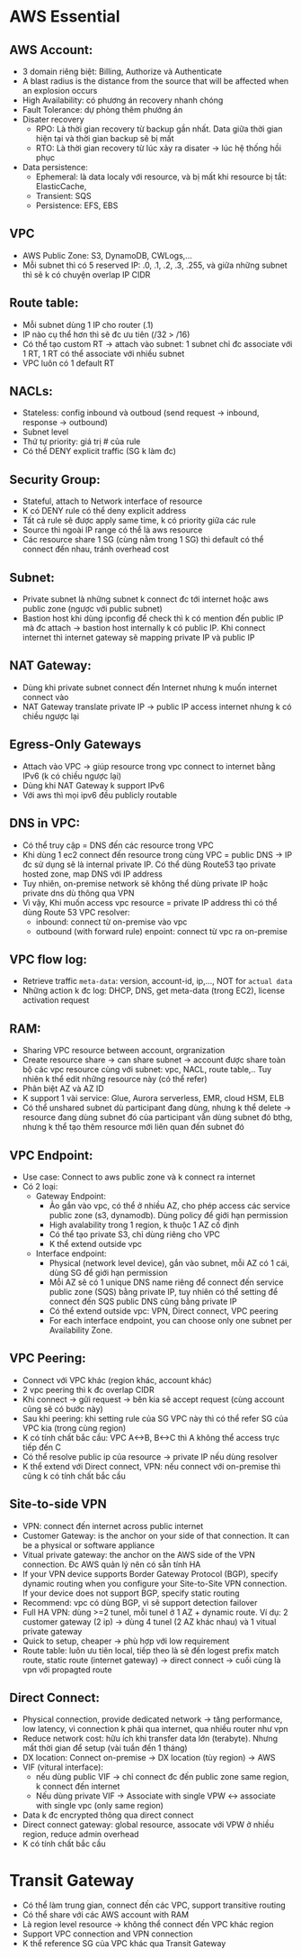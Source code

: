 # AWS Essential

## AWS Account:
 
  - 3 domain riêng biệt: Billing, Authorize và Authenticate
  - A blast radius is the distance from the source that will be affected when an explosion occurs
  - High Availability: có phương án recovery nhanh chóng
  - Fault Tolerance: dự phòng thêm phướng án
  - Disater recovery
    - RPO: Là thời gian recovery từ backup gần nhất. Data giữa thời gian hiện tại và thời gian backup sẽ bị mất
    - RTO: Là thời gian recovery từ lúc xảy ra disater -> lúc hệ thống hồi phục
  - Data persistence:
    - Ephemeral: là data localy với resource, và bị mất khi resource bị tắt: ElasticCache, 
    - Transient: SQS
    - Persistence: EFS, EBS
    
## VPC
 - AWS Public Zone: S3, DynamoDB, CWLogs,...
 - Mỗi subnet thì có 5 reserved IP: .0, .1, .2, .3, .255, và giữa những subnet thì sẽ k có chuyện overlap IP CIDR

## Route table:
 - Mỗi subnet dùng 1 IP cho router (.1)
 - IP nào cụ thể hơn thì sẽ đc ưu tiên (/32 > /16)
 - Có thể tạo custom RT -> attach vào subnet: 1 subnet chỉ đc associate với 1 RT, 1 RT có thể associate với nhiều subnet
 - VPC luôn có 1 default RT
 
## NACLs:
  - Stateless: config inbound và outboud (send request -> inbound, response -> outbound)
  - Subnet level
  - Thứ tự priority: giá trị # của rule
  - Có thể DENY explicit traffic (SG k làm đc)
  
## Security Group:
  - Stateful, attach to Network interface of resource
  - K có DENY rule có thể deny explicit address
  - Tất cả rule sẽ được apply same time, k có priority giữa các rule
  - Source thì ngoài IP range có thể là aws resource
  - Các resource share 1 SG (cùng nằm trong 1 SG) thì default có thể connect đến nhau, tránh overhead cost
  
## Subnet:
  - Private subnet là những subnet k connect đc tới internet hoặc aws public zone (ngược với public subnet)
  - Bastion host khi dùng ipconfig để check thì k có mention đến public IP mà đc attach -> bastion host internally k có public IP. Khi connect internet thì internet gateway sẽ mapping private IP và public IP

## NAT Gateway:
  - Dùng khi private subnet connect đến Internet nhưng k muốn internet connect vào
  - NAT Gateway translate private IP -> public IP access internet nhưng k có chiều ngược lại
  
## Egress-Only Gateways
  - Attach vào VPC -> giúp resource trong vpc connect to internet bằng IPv6 (k có chiều ngược lại)
  - Dùng khi NAT Gateway k support IPv6
  - Với aws thì mọi ipv6 đều publicly routable

## DNS in VPC:
  - Có thể truy cập = DNS đến các resource trong VPC
  - Khi dùng 1 ec2 connect đến resource trong cùng VPC = public DNS -> IP đc sử dụng sẽ là internal private IP. Có thể dùng Route53 tạo private hosted zone, map DNS với IP address
  - Tuy nhiên, on-premise network sẽ không thể dùng private IP hoặc private dns dù thông qua VPN
  - Vì vậy, Khi muốn access vpc resource = private IP address thì có thể dùng Route 53 VPC resolver:
      - inbound: connect từ on-premise vào vpc
      - outbound (with forward rule) enpoint: connect từ vpc ra on-premise
## VPC flow log:
  - Retrieve traffic `meta-data`: version, account-id, ip,..., NOT for `actual data`
  - Những action k đc log: DHCP, DNS, get meta-data (trong EC2), license activation request

## RAM:
  - Sharing VPC resource between account, orgranization
  - Create resource share -> can share subnet -> account được share toàn bộ các vpc resource cùng với subnet: vpc, NACL, route table,.. Tuy nhiên k thể edit những resource này (có thể refer)
  - Phân biệt AZ và AZ ID
  - K support 1 vài service: Glue, Aurora serverless, EMR, cloud HSM, ELB
  - Có thể unshared subnet dù participant đang dùng, nhưng k thể delete 
  -> resource đang dùng subnet đó của participant vẫn dùng subnet đó bthg, nhưng k thể tạo thêm resource mới liên quan đến subnet đó

## VPC Endpoint:
  - Use case: Connect to aws public zone và k connect ra internet
  - Có 2 loại:
     - Gateway Endpoint: 
       - Ảo gắn vào vpc, có thể ở nhiều AZ, cho phép access các service public zone (s3, dynamodb). Dùng policy để giới hạn permission
       - High avalability trong 1 region, k thuộc 1 AZ cố định
       - Có thể tạo private S3, chỉ dùng riêng cho VPC
       - K thể extend outside vpc
     - Interface endpoint: 
       - Physical (network level device), gắn vào subnet, mỗi AZ có 1 cái, dùng SG để giới hạn permission
       - Mỗi AZ sẽ có 1 unique DNS name riêng để connect đến service public zone (SQS) bằng private IP, tuy nhiên có thể setting để connect đến SQS public DNS cũng bằng private IP
       - Có thể extend outside vpc: VPN, Direct connect, VPC peering
       - For each interface endpoint, you can choose only one subnet per Availability Zone.
      
## VPC Peering:
  - Connect với VPC khác (region khác, account khác)
  - 2 vpc peering thì k đc overlap CIDR
  - Khi connect -> gửi request -> bên kia sẽ accept request (cùng account cũng sẽ có bước này)
  - Sau khi peering: khi setting rule của SG VPC này thì có thể refer SG của VPC kia (trong cùng region)
  - K có tính chất bắc cầu: VPC A<->B, B<->C thì A không thể access trực tiếp đến C
  - Có thể resolve public ip của resource -> private IP nếu dùng resolver
  - K thể extend với Direct connect, VPN: nếu connect với on-premise thì cũng k có tính chất bắc cầu

## Site-to-side VPN
  - VPN: connect đến internet across public internet
  - Customer Gateway: is the anchor on your side of that connection. It can be a physical or software appliance
  - Vitual private gateway: the anchor on the AWS side of the VPN connection. Đc AWS quản lý nên có sẵn tính HA
  - If your VPN device supports Border Gateway Protocol (BGP), specify dynamic routing when you configure your Site-to-Site VPN connection. If your device does not support BGP, specify static routing
  - Recommend: vpc có dùng BGP, vì sẽ support detection failover
  - Full HA VPN: dùng >=2 tunel, mỗi tunel ở 1 AZ + dynamic route. Ví dụ: 2 customer gateway (2 ip) -> dùng 4 tunel (2 AZ khác nhau) và 1 vitual private gateway
  - Quick to setup, cheaper -> phù hợp với low requirement
  - Route table: luôn ưu tiên local, tiếp theo là sẽ đến logest prefix match route, static route (internet gateway) -> direct connect -> cuối cùng là vpn với propagted route
  
## Direct Connect:
  - Physical connection, provide dedicated network -> tăng performance, low latency, vì connection k phải qua internet, qua nhiều router như vpn
  - Reduce network cost: hữu ích khi transfer data lớn (terabyte). Nhưng mất thời gian để setup (vài tuần đến 1 tháng)
  - DX location: Connect on-premise -> DX location (tùy region) -> AWS
  - VIF (vitural interface): 
     - nếu dùng public VIF -> chỉ connect đc đến public zone same region, k connect đến internet
     - Nếu dùng private VIF -> Associate with single VPW <-> associate with single vpc (only same region)
  - Data k đc encrypted thông qua direct connect
  - Direct connect gateway: global resource, assocate với VPW ở nhiều region, reduce admin overhead
  - K có tính chất bắc cầu
  
# Transit Gateway
  - Có thể làm trung gian, connect đến các VPC, support transitive routing
  - Có thể share với các AWS account with RAM
  - Là region level resource -> không thể connect đến VPC khác region
  - Support VPC connection and VPN connection
  - K thể reference SG của VPC khác qua Transit Gateway
  

